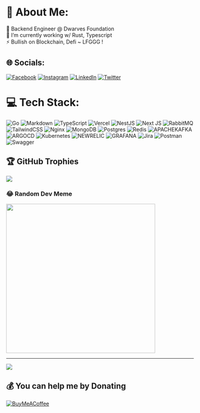 # 💫 About Me:
🔭 Backend Engineer @ Dwarves Foundation<br>🌱 I’m currently working w/ Rust, Typescript<br>⚡ Bullish on Blockchain, Defi ~ LFGGG !


## 🌐 Socials:
[![Facebook](https://img.shields.io/badge/Facebook-%231877F2.svg?logo=Facebook&logoColor=white)](https://facebook.com/haongo138) [![Instagram](https://img.shields.io/badge/Instagram-%23E4405F.svg?logo=Instagram&logoColor=white)](https://instagram.com/haongo138) [![LinkedIn](https://img.shields.io/badge/LinkedIn-%230077B5.svg?logo=linkedin&logoColor=white)](https://linkedin.com/in/haongo138) [![Twitter](https://img.shields.io/badge/Twitter-%231DA1F2.svg?logo=Twitter&logoColor=white)](https://twitter.com/metaagold) 

# 💻 Tech Stack:
![Go](https://img.shields.io/badge/go-%2300ADD8.svg?style=flat&logo=go&logoColor=white) ![Markdown](https://img.shields.io/badge/markdown-%23000000.svg?style=flat&logo=markdown&logoColor=white) ![TypeScript](https://img.shields.io/badge/typescript-%23007ACC.svg?style=flat&logo=typescript&logoColor=white) ![Vercel](https://img.shields.io/badge/vercel-%23000000.svg?style=flat&logo=vercel&logoColor=white) ![NestJS](https://img.shields.io/badge/nestjs-%23E0234E.svg?style=flat&logo=nestjs&logoColor=white) ![Next JS](https://img.shields.io/badge/Next-black?style=flat&logo=next.js&logoColor=white) ![RabbitMQ](https://img.shields.io/badge/rabbitmq-FF6600?style=flat&logo=rabbitmq&logoColor=white) ![TailwindCSS](https://img.shields.io/badge/tailwindcss-%2338B2AC.svg?style=flat&logo=tailwind-css&logoColor=white) ![Nginx](https://img.shields.io/badge/nginx-%23009639.svg?style=flat&logo=nginx&logoColor=white) ![MongoDB](https://img.shields.io/badge/MongoDB-%234ea94b.svg?style=flat&logo=mongodb&logoColor=white) ![Postgres](https://img.shields.io/badge/postgres-%23316192.svg?style=flat&logo=postgresql&logoColor=white) ![Redis](https://img.shields.io/badge/redis-%23DD0031.svg?style=flat&logo=redis&logoColor=white) ![APACHEKAFKA](https://img.shields.io/badge/apachekafka-231F20.svg?style=flat&logo=apachekafka&logoColor=white&color=%23231F20) ![ARGOCD](https://img.shields.io/badge/argo-EF7B4D.svg?style=flat&logo=argo&logoColor=white&color=%23EF7B4D) ![Kubernetes](https://img.shields.io/badge/kubernetes-%23326ce5.svg?style=flat&logo=kubernetes&logoColor=white) ![NEWRELIC](https://img.shields.io/badge/newrelic-1CE783.svg?style=flat&logo=newrelic&logoColor=white&color=%231CE783) ![GRAFANA](https://img.shields.io/badge/grafana-F46800.svg?style=flat&logo=grafana&logoColor=white&color=%23F46800) ![Jira](https://img.shields.io/badge/jira-%230A0FFF.svg?style=flat&logo=jira&logoColor=white) ![Postman](https://img.shields.io/badge/Postman-FF6C37?style=flat&logo=postman&logoColor=white) ![Swagger](https://img.shields.io/badge/-Swagger-%23Clojure?style=flat&logo=swagger&logoColor=white)

## 🏆 GitHub Trophies
![](https://github-profile-trophy.vercel.app/?username=haongo138&theme=radical&no-frame=false&no-bg=true&margin-w=4)

### 😂 Random Dev Meme
<img src='https://randommeme-five.vercel.app/' style="height: 400px;"/>

---
[![](https://visitcount.itsvg.in/api?id=haongo138&icon=0&color=0)](https://visitcount.itsvg.in)

  ## 💰 You can help me by Donating
  [![BuyMeACoffee](https://img.shields.io/badge/Buy%20Me%20a%20Coffee-ffdd00?style=for-the-badge&logo=buy-me-a-coffee&logoColor=black)](https://buymeacoffee.com/haongo138) 

  
<!-- Proudly created with GPRM ( https://gprm.itsvg.in ) -->

